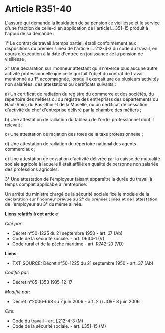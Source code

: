 # Article R351-40

L'assuré qui demande la liquidation de sa pension de vieillesse et le service d'une fraction de celle-ci en application de
l'article L. 351-15 produit à l'appui de sa demande :

1° Le contrat de travail à temps partiel, établi conformément aux dispositions du premier alinéa de l'article L. 212-4-3 du
code du travail, en cours d'exécution à la date d'entrée en jouissance de la pension de vieillesse ;

2° Une déclaration sur l'honneur attestant qu'il n'exerce plus aucune autre activité professionnelle que celle qui fait
l'objet du contrat de travail mentionné au 1°, accompagnée, lorsqu'il exerçait une ou plusieurs activités non salariées, des
attestations ou certificats suivants :

a) Un certificat de radiation du registre du commerce et des sociétés, du répertoire des métiers ou du registre des
entreprises des départements du Haut-Rhin, du Bas-Rhin et de la Moselle, ou un certificat de cessation d'activité du chef
d'entreprise délivré par la chambre des métiers ;

b) Une attestation de radiation du tableau de l'ordre professionnel dont il relevait ;

c) Une attestation de radiation des rôles de la taxe professionnelle ;

d) Une attestation de radiation du répertoire national des agents commerciaux ;

e) Une attestation de cessation d'activité délivrée par la caisse de mutualité sociale agricole à laquelle il était affilié
en qualité de personne non salariée des professions agricoles.

3° Une attestation de l'employeur faisant apparaître la durée du travail à temps complet applicable à l'entreprise.

Un arrêté du ministre chargé de la sécurité sociale fixe le modèle de la déclaration sur l'honneur prévue au 2° du premier
alinéa et de l'attestation de l'employeur au 3° du même alinéa.

**Liens relatifs à cet article**

_Cité par_:

  - Décret n°50-1225 du 21 septembre 1950 - art. 37 (Ab)
  - Code de la sécurité sociale. - art. D634-1 (V)
  - Code rural et de la pêche maritime - art. R742-20 (VD)

**Liens**:

  - TXT_SOURCE: Décret n°50-1225 du 21 septembre 1950 - art. 37 (Ab)

_Codifié par_:

  - Décret n°85-1353 1985-12-17

_Modifié par_:

  - Décret n°2006-668 du 7 juin 2006 - art. 2 () JORF 8 juin 2006

_Cite_:

  - Code du travail - art. L212-4-3 (M)
  - Code de la sécurité sociale. - art. L351-15 (M)
